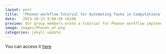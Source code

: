 ```yaml
---
layout: post
title:  "Phonon workflow Tutorial for Automating Tasks in Computational Materials Science with atomate2"
date:   2023-10-23 9:00:50 +0100
preview: Our group members wrote a tutorial for Phonon workflow implemented in atomate2
image: images/Phonon_wf.png
categories: jekyll update
---
```


You can access it [here](../../../../../sites/Phonon_wf_tutorial_update.html)
